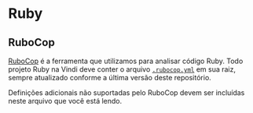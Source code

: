 # Ruby

## RuboCop

[RuboCop](http://rubocop.readthedocs.io/) é a ferramenta que utilizamos para analisar código Ruby. Todo projeto Ruby na Vindi deve conter o arquivo [`.rubocop.yml`](.rubocop.yml) em sua raiz, sempre atualizado conforme a última versão deste repositório.

Definições adicionais não suportadas pelo RuboCop devem ser incluídas neste arquivo que você está lendo.
